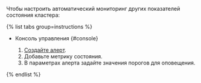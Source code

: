 Чтобы настроить автоматический мониторинг других показателей состояния кластера:

{% list tabs group=instructions %}

- Консоль управления {#console}

    1. [Создайте алерт](../../monitoring/operations/alert/create-alert.md).
    1. Добавьте метрику состояния.
    1. В параметрах алерта задайте значения порогов для оповещения.

{% endlist %}
